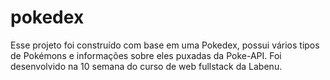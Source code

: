 # pokedex
 Esse projeto foi construído com base em uma Pokedex, possui vários tipos de Pokémons e informações sobre eles puxadas da Poke-API. Foi desenvolvido na 10 semana do curso de web fullstack da Labenu.
